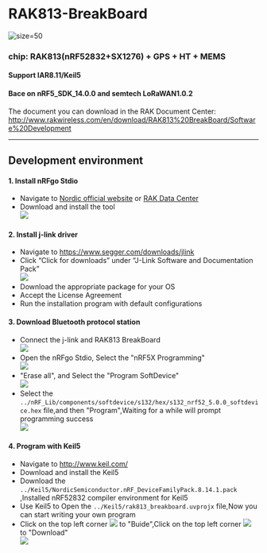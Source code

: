 # RAK813-BreakBoard <br />
![size=50](https://raw.githubusercontent.com/RAKWireless/RAK813-BreakBoard/master/Doc/img/substance.jpg)
### chip: RAK813(nRF52832+SX1276) + GPS + HT + MEMS
#### Support IAR8.11/Keil5
#### Bace on nRF5_SDK_14.0.0 and semtech LoRaWAN1.0.2
The document you can download in the RAK Document Center:
http://www.rakwireless.com/en/download/RAK813%20BreakBoard/Software%20Development

---
## Development environment
#### 1. Install nRFgo Stdio
  * Navigate to [Nordic official website](http://www.nordicsemi.com/eng/Products/Bluetooth-low-energy/nRF52832) or [RAK Data Center](http://www.rakwireless.com/en/download/RAK813%20BreakBoard/Tools)
  * Download and install the tool <br />
![](https://raw.githubusercontent.com/RAKWireless/RAK813-BreakBoard/master/Doc/img/nRFgo%20Stdio%20start.png)
  
#### 2. Install j-link driver
  * Navigate to https://www.segger.com/downloads/jlink
  * Click “Click for downloads” under “J-Link Software and Documentation Pack” <br />
![](https://raw.githubusercontent.com/RAKWireless/RAK813-BreakBoard/master/Doc/img/download%20j-link%20driver.png)
  * Download the appropriate package for your OS
  * Accept the License Agreement
  * Run the installation program with default configurations

#### 3.  Download Bluetooth protocol station
  * Connect the j-link and RAK813 BreakBoard <br />
![](https://raw.githubusercontent.com/RAKWireless/RAK813-BreakBoard/master/Doc/img/j-link%20Connect.png)
  * Open the nRFgo Stdio, Select the "nRF5X Programming" <br />
![](https://raw.githubusercontent.com/RAKWireless/RAK813-BreakBoard/master/Doc/img/nRFgo%20Stdio%20programming.png)
  * "Erase all", and Select the "Program SoftDevice" <br />
![](https://raw.githubusercontent.com/RAKWireless/RAK813-BreakBoard/master/Doc/img/erase%20all.png)
  * Select the `../nRF_Lib/components/softdevice/s132/hex/s132_nrf52_5.0.0_softdevice.hex` file,and then "Program",Waiting for a while will prompt programming success <br />
![](https://raw.githubusercontent.com/RAKWireless/RAK813-BreakBoard/master/Doc/img/download%20firmware.png)

#### 4. Program with Keil5
  * Navigate to http://www.keil.com/
  * Download and install the Keil5
  * Download the `../Keil5/NordicSemiconductor.nRF_DeviceFamilyPack.8.14.1.pack` ,Installed nRF52832 compiler environment for Keil5
  * Use Keil5 to Open the `../Keil5/rak813_breakboard.uvprojx` file,Now you can start writing your own program
  * Click on the top left corner ![](https://raw.githubusercontent.com/RAKWireless/RAK813-BreakBoard/master/Doc/img/keil%20buide.png) to "Buide",Click on the top left corner ![](https://raw.githubusercontent.com/RAKWireless/RAK813-BreakBoard/master/Doc/img/keil%20download.png) to "Download" <br />
  ![](https://raw.githubusercontent.com/RAKWireless/RAK813-BreakBoard/master/Doc/img/keil.png)

